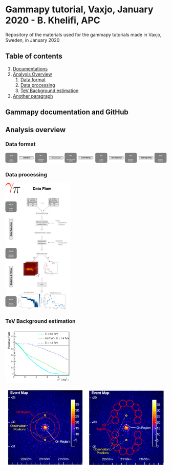 # Gammapy tutorial, Vaxjo, January 2020 - B. Khelifi, APC
Repository of the materials used for the gammapy tutorials made in Vaxjo, Sweden, in January 2020

## Table of contents
1. [Documentations](#doc)
2. [Analysis Overview](#ana)
    1. [Data format](#DL)
    2. [Data processing](#process)
    3. [TeV Background estimation](#bkg)
3. [Another paragraph](#paragraph2)

## Gammapy documentation and GitHub <a id="doc"></a>


## Analysis overview <a id="doc"></a>

### Data format <a id="DL"></a>
![Data levels](figures/data_flow_full.png)
### Data processing <a id="process"></a>
<img src="figures/data_flow_gammapy.png" width="40%">

### TeV Background estimation <a id="bkg"></a>
<img src="figures/RadialAcceptance.png" width="40%">

![Estimations](figures/BkgMaker.png)
